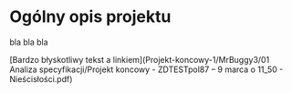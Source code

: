 # Ogólny opis projektu
bla bla bla  

[Bardzo błyskotliwy tekst a linkiem](Projekt-koncowy-1/MrBuggy3/01 Analiza specyfikacji/Projekt koncowy - ZDTESTpol87 – 9 marca o 11_50 - Nieścisłości.pdf)
